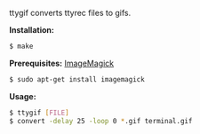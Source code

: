 ttygif converts ttyrec files to gifs.

**Installation:**

``` sh
$ make
```

**Prerequisites:** [ImageMagick](http://www.imagemagick.org/script/index.php)

``` sh
$ sudo apt-get install imagemagick
```

**Usage:**

``` sh
$ ttygif [FILE]
$ convert -delay 25 -loop 0 *.gif terminal.gif
```

